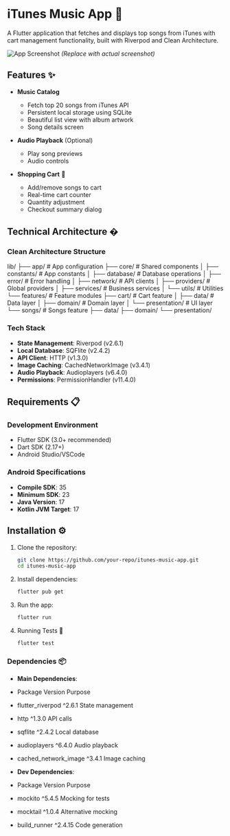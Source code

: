 # iTunes Music App 🎵

A Flutter application that fetches and displays top songs from iTunes with cart management functionality, built with Riverpod and Clean Architecture.

![App Screenshot](https://via.placeholder.com/300x600?text=iTunes+Music+App) *(Replace with actual screenshot)*

## Features ✨

- **Music Catalog**
  - Fetch top 20 songs from iTunes API
  - Persistent local storage using SQLite
  - Beautiful list view with album artwork
  - Song details screen

- **Audio Playback** (Optional)
  - Play song previews
  - Audio controls

- **Shopping Cart** 🛒
  - Add/remove songs to cart
  - Real-time cart counter
  - Quantity adjustment
  - Checkout summary dialog


## Technical Architecture �

### Clean Architecture Structure

lib/
├── app/ # App configuration
├── core/ # Shared components
│ ├── constants/ # App constants
│ ├── database/ # Database operations
│ ├── error/ # Error handling
│ ├── network/ # API clients
│ ├── providers/ # Global providers
│ ├── services/ # Business services
│ └── utils/ # Utilities
└── features/ # Feature modules
├── cart/ # Cart feature
│ ├── data/ # Data layer
│ ├── domain/ # Domain layer
│ └── presentation/ # UI layer
└── songs/ # Songs feature
├── data/
├── domain/
└── presentation/


### Tech Stack
- **State Management**: Riverpod (v2.6.1)
- **Local Database**: SQFlite (v2.4.2)
- **API Client**: HTTP (v1.3.0)
- **Image Caching**: CachedNetworkImage (v3.4.1)
- **Audio Playback**: Audioplayers (v6.4.0)
- **Permissions**: PermissionHandler (v11.4.0)


## Requirements 📋

### Development Environment
- Flutter SDK (3.0+ recommended)
- Dart SDK (2.17+)
- Android Studio/VSCode

### Android Specifications
- **Compile SDK**: 35
- **Minimum SDK**: 23
- **Java Version**: 17
- **Kotlin JVM Target**: 17


## Installation ⚙️

1. Clone the repository:
   ```bash
   git clone https://github.com/your-repo/itunes-music-app.git
   cd itunes-music-app

2. Install dependencies:
   ```bash
   flutter pub get

3. Run the app:
   ```bash
   flutter run

4. Running Tests 🧪
   ```bash
   flutter test


### Dependencies 📦
- **Main Dependencies**:
- Package	Version	Purpose
- flutter_riverpod	^2.6.1	State management
- http	^1.3.0	API calls
- sqflite	^2.4.2	Local database
- audioplayers	^6.4.0	Audio playback
- cached_network_image	^3.4.1	Image caching

- **Dev Dependencies**:
- Package	Version	Purpose
- mockito	^5.4.5	Mocking for tests
- mocktail	^1.0.4	Alternative mocking
- build_runner	^2.4.15	Code generation
